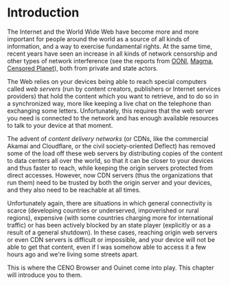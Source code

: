 # Introduction

The Internet and the World Wide Web have become more and more important for people around the world as a source of all kinds of information, and a way to exercise fundamental rights.  At the same time, recent years have seen an increase in all kinds of network censorship and other types of network interference (see the reports from [OONI][ooni-reports], [Magma][magma-reports], [Censored Planet][cplan-reports]), both from private and state actors.

[ooni-reports]: https://ooni.org/reports/
    "Open Observatory of Network Interference — Research reports"

[magma-reports]: https://magma.lavafeld.org/publications/
    "Magma publications"

[cplan-reports]: https://censoredplanet.org/reports
    "Censored Planet — Reports"

The Web relies on your devices being able to reach special computers called *web servers* (run by content creators, publishers or Internet services providers) that hold the content which you want to retrieve, and to do so in a synchronized way, more like keeping a live chat on the telephone than exchanging some letters.  Unfortunately, this requires that the web server you need is connected to the network and has enough available resources to talk to your device at that moment.

The advent of *content delivery networks* (or CDNs, like the commercial Akamai and Cloudflare, or the civil society-oriented Deflect) has removed some of the load off these web servers by distributing copies of the content to data centers all over the world, so that it can be closer to your devices and thus faster to reach, while keeping the origin servers protected from direct accesses.  However, now CDN servers (thus the organizations that run them) need to be trusted by both the origin server and your devices, and they also need to be reachable at all times.

Unfortunately again, there are situations in which general connectivity is scarce (developing countries or underserved, impoverished or rural regions), expensive (with some countries charging more for international traffic) or has been actively blocked by an state player (explicitly or as a result of a general shutdown).  In these cases, reaching origin web servers or even CDN servers is difficult or impossible, and your device will not be able to get that content, even if I was somehow able to access it a few hours ago and we're living some streets apart.

This is where the CENO Browser and Ouinet come into play.  This chapter will introduce you to them.

